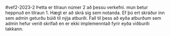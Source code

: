 #vef2-2023-2
Þetta er tilraun númer 2 að þessu verkefni. mun betur heppnuð en tilraun 1. 
Hægt er að skrá sig sem notanda. Ef þú ert skráður inn sem admin geturðu búið til nýja atburði.
Fall til þess að eyða atburðum sem admin hefur verið skrifað en er ekki implemenntað fyrir eyða viðburði takkann.
